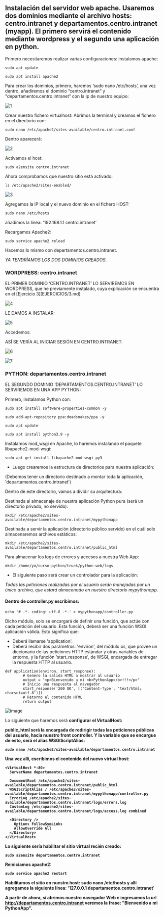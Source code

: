 <h2>Instalación del servidor web apache. Usaremos dos dominios mediante el archivo hosts: centro.intranet y departamentos.centro.intranet (myapp). El primero servirá el contenido mediante wordpress y el segundo una aplicación en python.</h2>
Primero necesitaremos realizar varias configuraciones:
Instalamos apache:

```sudo apt update```

```sudo apt install apache2```

Para crear los dominios, primero, haremos ‘sudo nano /etc/hosts’, una vez dentro, añadiremos el dominio “centro.intranet” y "departamentos.centro.intranet” con la ip de nuestro equipo:

![1](IMAGENES/1.png)

Crear nuestro fichero virtualhost:
Abrimos la terminal y creamos el fichero en el directorio con:

```sudo nano /etc/apache2/sites-available/centro.intranet.conf```

Dentro aparecerá:

![2](IMAGENES/2.png)

Activamos el host:

```sudo a2ensite centro.intranet```

Ahora comprobamos que nuestro sitio está activado:

```ls /etc/apache2/sites-enabled/```

![3](IMAGENES/3.png)


Agregamos la IP local y el nuevo dominio en el fichero HOST:

```sudo nano /etc/hosts```

añadimos la línea: '192.168.1.1 centro.intranet'

Recargamos Apache2: 

```sudo service apache2 reload```

Hacemos lo mismo con departamentos.centro.intranet.

*YA TENDRÍAMOS LOS DOS DOMINIOS CREADOS*.

<h3>WORDPRESS: centro.intranet</h3>
EL PRIMER DOMINIO ‘CENTRO.INTRANET’ LO SERVIREMOS EN WORDPRESS, que he previamente instalado, cuya explicación se encuentra en el [Ejercicio 3](EJERCICIOS/3.md)

![4](IMAGENES/4.png)

LE DAMOS A INSTALAR:

![5](IMAGENES/5.png)

Accedemos:

ASÍ SE VERÍA AL INICIAR SESIÓN EN CENTRO.INTRANET:

![6](IMAGENES/6.png)

![7](IMAGENES/7.png)

<h3>PYTHON: departamentos.centro.intranet</h3>
EL SEGUNDO DOMINIO ‘DEPARTAMENTOS.CENTRO.INTRANET’ LO SERVIREMOS EN UNA APP PYTHON:

Primero, instalamos Python con:

```sudo apt install software-properties-common -y```

```sudo add-apt-repository ppa:deadsnakes/ppa -y```

```sudo apt update```

```sudo apt install python3.9 -y```

Instalamos mod_wsgi en Apache, lo haremos instalando el paquete libapache2-mod-wsgi:

```sudo apt-get install libapache2-mod-wsgi-py3```

* Luego crearemos la estructura de directorios para nuestra aplicación:

(Debemos tener un directorio destinado a montar toda la aplicación, 'departamentos.centro.intranet')

Dentro de este directorio, vamos a dividir su arquitectura:

Destinada al almacenaje de nuestra aplicación Python pura (será un directorio privado, no servido):

```mkdir /etc/apache2/sites-available/departamentos.centro.intranet/mypythonapp```

Destinada a servir la aplicación (directorio público servido) en el cuál solo almacenaremos archivos estáticos:

```mkdir /etc/apache2/sites-available/departamentos.centro.intranet/public_html```

Para almacenar los logs de errores y accesos a nuestra Web App:

```mkdir /home/yo/curso-python/trunk/python-web/logs```


* El siguiente paso será crear un controlador para la aplicación:

*Todas las peticiones realizadas por el usuario serán manejadas por un único archivo, que estará almacenado en nuestro directorio mypythonapp.* 

<h4>Dentro de controller.py escribimos:</h4>

```echo '# -*- coding: utf-8 -*-' > mypythonapp/controller.py```

Dicho módulo, solo se encargará de definir una función, que actúe con cada petición del usuario. Esta función, deberá ser una función WSGI aplicación válida. Esto significa que:

* Deberá llamarse 'application'.
* Deberá recibir dos parámetros: 'environ', del módulo os, que provee un diccionario de las peticiones HTTP estándar y otras variables de entorno, y la función 'start_response', de WSGI, encargada de entregar la respuesta HTTP al usuario. 

```
def application(environ, start_response): 
        # Genero la salida HTML a mostrar al usuario 
        output = "<p>Bienvenido a mi <b>PythonApp</b>!!!</p>" 
        # Inicio una respuesta al navegador 
        start_response('200 OK', [('Content-Type', 'text/html; charset=utf-8')]) 
        # Retorno el contenido HTML 
        return output
   ```
   ![image](https://user-images.githubusercontent.com/92718546/204855693-1b380f39-d48e-4f93-8c7a-bd31eaed8af1.png)

Lo siguiente que haremos será <b>configurar el VirtualHost<b>:

<b>public_html</b> será la encargada de redirigir todas las peticiones públicas del usuario, hacia nuestro front controller. Y la variable que se encargue de esto, será el alias WSGIScriptAlias:
    
```sudo nano /etc/apache2/sites-available/departamentos.centro.intranet```

Una vez allí, escribimos el contenido del nuevo virtual host:

```
<VirtualHost *:80> 
  ServerName departamentos.centro.intranet

  DocumentRoot /etc/apache2/sites-available/departamentos.centro.intranet/public_html 
  WSGIScriptAlias / /etc/apache2/sites-available/departamentos.centro.intranet/mypythonapp/controller.py 
  ErrorLog /etc/apache2/sites-available/departamentos.centro.intranet/logs/errors.log 
  CustomLog /etc/apache2/sites-available/departamentos.centro.intranet/logs/access.log combined 

  <Directory /> 
    Options FollowSymLinks 
    AllowOverride All 
  </Directory> 
</VirtualHost>
```

Lo siguiente sería habilitar el sitio virtual recién creado:

```sudo a2ensite departamentos.centro.intranet```

Reiniciamos apache2:

```sudo service apache2 restart```

Habilitamos el sitio en nuestro host: sudo nano /etc/hosts y allí agregamos la siguiente línea: 
    '127.0.0.1 departamentos.centro.intranet'

A partir de ahora, si abrimos nuestro navegador Web e ingresamos la url http://departamentos.centro.intranet veremos la frase: "Bienvenido a mi PythonApp".
